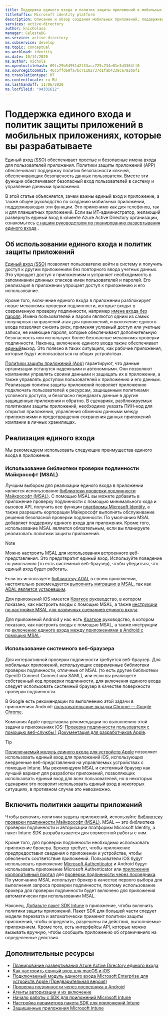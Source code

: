 ```yaml
---
title: Поддержка единого входа и политик защиты приложений в мобильных приложениях, которые вы разрабатываете | Службы
titleSuffix: Microsoft identity platform
description: Описание и обзор создания мобильных приложений, поддерживающих единый вход и политики защиты приложений
services: active-directory
author: knicholasa
manager: CelesteDG
ms.service: active-directory
ms.subservice: develop
ms.topic: conceptual
ms.workload: identity
ms.date: 10/14/2020
ms.author: nichola
ms.openlocfilehash: 09fc29b54951d2f33acc725c734e01e3d3364ff0
ms.sourcegitcommit: 46c5ffd69fa7bc71102737d1fab4338ca782b6f1
ms.translationtype: MT
ms.contentlocale: ru-RU
ms.lasthandoff: 11/06/2020
ms.locfileid: "94331612"
---
```

# <a name="support-single-sign-on-and-app-protection-policies-in-mobile-apps-you-develop"></a>Поддержка единого входа и политик защиты приложений в мобильных приложениях, которые вы разрабатываете

Единый вход (SSO) обеспечивает простые и безопасные имена входа для пользователей приложения. Политики защиты приложений (APP) обеспечивают поддержку политик безопасности ключей, обеспечивающих безопасность данных пользователя. Вместе эти функции обеспечивают безопасный вход пользователей в систему и управление данными приложения.

В этой статье объясняется, зачем важны единый вход и приложение, а также общее руководство по созданию мобильных приложений, поддерживающих эти функции. Это применимо как для телефонов, так и для планшетных приложений. Если вы ИТ-администратор, желающий развернуть единый вход в клиенте Azure Active Directory организации, ознакомьтесь [с нашим руководством по планированию развертывания единого входа](../manage-apps/plan-sso-deployment.md) .

## <a name="about-single-sign-on-and-app-protection-policies"></a>Об использовании единого входа и политик защиты приложений

[Единый вход (SSO)](../manage-apps/plan-sso-deployment.md) позволяет пользователю войти в систему и получить доступ к другим приложениям без повторного ввода учетных данных. Это упрощает доступ к приложениям и устраняет необходимость в запоминании длинных списков имен пользователей и паролей. Его реализация в приложении упрощает доступ к приложению и его использование.

Кроме того, включение единого входа в приложении разблокирует новые механизмы проверки подлинности, которые входят в современную проверку подлинности, например [имена входа без пароля](../authentication/concept-authentication-passwordless.md). Имена пользователей и пароли являются одним из самых популярных направлений атак для приложений, и включение единого входа позволяет снизить риск, применяя условный доступ или учетные записи, не имеющие пароля, которые обеспечивают дополнительную безопасность или используют более безопасные механизмы проверки подлинности. Наконец, включение единого входа также обеспечивает [единый](v2-protocols-oidc.md#single-sign-out)выход. Это полезно в таких ситуациях, как рабочие приложения, которые будут использоваться на общих устройствах.

[Политики защиты приложений (App)](/mem/intune/apps/app-protection-policy) гарантируют, что данные организации останутся надежными и автономными. Они позволяют компаниям управлять своими данными и защищать их в приложении, а также управлять доступом пользователей к приложению и его данным. Реализация политик защиты приложений позволяет приложению подключать пользователей к ресурсам, защищенным политиками условного доступа, и безопасно передавать данные в другие защищенные приложения и обратно. В сценариях, разблокируемых политиками защиты приложений, необходимо указать ПИН-код для открытия приложения, управления обменом данными между приложениями и предотвращения сохранения данных приложений компании в личных хранилищах.

## <a name="implementing-single-sign-on"></a>Реализация единого входа

Мы рекомендуем использовать следующие преимущества единого входа в приложение.

### <a name="use-microsoft-authentication-library-msal"></a>Использование библиотеки проверки подлинности Майкрософт (MSAL)

Лучшим выбором для реализации единого входа в приложении является использование [библиотеки проверки подлинности Майкрософт (MSAL)](msal-overview.md). С помощью MSAL вы можете добавить в приложение проверку подлинности с помощью минимального кода и вызовов API, получить все функции [платформы Microsoft Identity](/azure/active-directory/develop/), а также разрешить корпорации Майкрософт выполнять обслуживание решения безопасной проверки подлинности. По умолчанию MSAL добавляет поддержку единого входа для приложения. Кроме того, использование MSAL является обязательным, если вы планируете реализовать политики защиты приложений.

> [!NOTE]
> Можно настроить MSAL для использования встроенного веб-представления. Это предотвратит единый вход. Используйте поведение по умолчанию (то есть системный веб-браузер), чтобы убедиться, что единый вход будет работать.

Если вы используете [библиотеку ADAL](../azuread-dev/active-directory-authentication-libraries.md) в своем приложении, настоятельно рекомендуется [выполнить миграцию в MSAL](msal-migration.md), так как [ADAL является устаревшим](https://techcommunity.microsoft.com/t5/azure-active-directory-identity/update-your-applications-to-use-microsoft-authentication-library/ba-p/1257363).

Для приложений iOS имеется [Краткое](quickstart-v2-ios.md) руководство, в котором показано, как настроить входы с помощью MSAL, а также [инструкции по настройке MSAL для различных сценариев единого входа](single-sign-on-macos-ios.md).

Для приложений Android у нас есть [Краткое](quickstart-v2-android.md) руководство, в котором показано, как настроить входы с помощью MSAL, а также инструкции по [включению единого входа между приложениями в Android с помощью MSAL](msal-android-single-sign-on.md).

### <a name="use-the-system-web-browser"></a>Использование системного веб-браузера

Для интерактивной проверки подлинности требуется веб-браузер. Для мобильных приложений, использующих современные библиотеки проверки подлинности, отличные от MSAL (то есть другие библиотеки OpenID Connect Connect или SAML), или если вы реализуете собственный код проверки подлинности, для включения единого входа следует использовать системный браузер в качестве поверхности проверки подлинности.

В Google есть рекомендации по выполнению этой задачи в приложениях Android: [пользовательские вкладки Chrome — Google Chrome](https://developer.chrome.com/multidevice/android/customtabs).

Компания Apple представила рекомендации по выполнению этой задачи в приложениях iOS: [Проверка подлинности пользователя с помощью веб-службы | Документация для разработчиков Apple](https://developer.apple.com/documentation/authenticationservices/authenticating_a_user_through_a_web_service).

> [!TIP]
> [Подключаемый модуль единого входа для устройств Apple](apple-sso-plugin.md) позволяет использовать единый вход для приложений iOS, использующих внедренные веб-представления на управляемых устройствах с помощью Intune. Мы рекомендуем MSAL и системный браузер как лучший вариант для разработки приложений, позволяющих использовать единый вход для всех пользователей, но в некоторых сценариях это позволит использовать единый вход в некоторых ситуациях, в противном случае это невозможно.

## <a name="enable-app-protection-policies"></a>Включить политики защиты приложений

Чтобы включить политики защиты приложений, используйте [библиотеку проверки подлинности Майкрософт (MSAL)](msal-overview.md). MSAL — это библиотека проверки подлинности и авторизации платформы Microsoft Identity, а пакет Intune SDK разрабатывается для совместной работы с ним.

Кроме того, для проверки подлинности необходимо использовать приложение брокера. Брокер требует, чтобы приложение предпредоставил сведения о приложении и устройстве, чтобы обеспечить соответствие приложений. Пользователи iOS будут использовать приложение [Microsoft Authenticator](../user-help/user-help-auth-app-sign-in.md) и Android будут использовать приложение Microsoft Authenticator или [приложение корпоративный портал](https://play.google.com/store/apps/details?id=com.microsoft.windowsintune.companyportal) для [проверки подлинности через посредника](brokered-auth.md). По умолчанию MSAL использует брокер в качестве первого выбора для выполнения запроса проверки подлинности, поэтому использование брокера для проверки подлинности будет включено для приложения автоматически при использовании MSAL.

Наконец, [Добавьте пакет SDK Intune](/mem/intune/developer/app-sdk-get-started) в приложение, чтобы включить политики защиты приложений. Пакет SDK для большей части следует модели перехвата и автоматически применит политики защиты приложений, чтобы определить, разрешены ли действия, выполняемые приложением. Кроме того, есть интерфейсы API, которые можно вызывать вручную, чтобы сообщить приложению об ограничениях на определенные действия.

## <a name="additional-resources"></a>Дополнительные ресурсы

- [Планирование развертывания Azure Active Directory единого входа](../manage-apps/plan-sso-deployment.md)
- [Как настроить единый вход для macOS и iOS](single-sign-on-macos-ios.md)
- [Подключаемый модуль единого входа Microsoft Enterprise для устройств Apple (Предварительная версия)](apple-sso-plugin.md)
- [Проверка подлинности через посредника в Android](brokered-auth.md)
- [Агенты авторизации и их включение](authorization-agents.md)
- [Начало работы с SDK для приложений Microsoft Intune](/mem/intune/developer/app-sdk-get-started)
- [Настройка параметров пакета SDK для приложений Intune](/mem/intune/developer/app-sdk-ios#configure-settings-for-the-intune-app-sdk)
- [Защищенные приложения Microsoft Intune](/mem/intune/apps/apps-supported-intune-apps)
